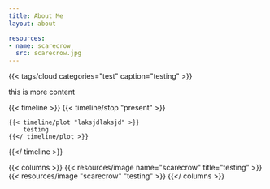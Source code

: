 ```yaml
---
title: About Me
layout: about

resources:
- name: scarecrow
  src: scarecrow.jpg
---
```


{{< tags/cloud categories="test" caption="testing" >}}

this is more content

{{< timeline >}}
	{{< timeline/stop "present" >}}

	{{< timeline/plot "laksjdlaksjd" >}}
		testing
	{{</ timeline/plot >}}
{{</ timeline >}}

{{< columns >}}
	{{< resources/image name="scarecrow" title="testing" >}}
	{{< resources/image "scarecrow" "testing" >}}
{{</ columns >}}
